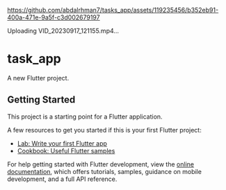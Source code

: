

https://github.com/abdalrhman7/tasks_app/assets/119235456/b352eb91-400a-471e-9a5f-c3d002679197



Uploading VID_20230917_121155.mp4…

# task_app

A new Flutter project.

## Getting Started

This project is a starting point for a Flutter application.

A few resources to get you started if this is your first Flutter project:

- [Lab: Write your first Flutter app](https://docs.flutter.dev/get-started/codelab)
- [Cookbook: Useful Flutter samples](https://docs.flutter.dev/cookbook)

For help getting started with Flutter development, view the
[online documentation](https://docs.flutter.dev/), which offers tutorials,
samples, guidance on mobile development, and a full API reference.
